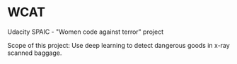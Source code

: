 # WCAT
Udacity SPAIC - "Women code against terror" project

Scope of this project: Use deep learning to detect dangerous goods in x-ray scanned baggage.
